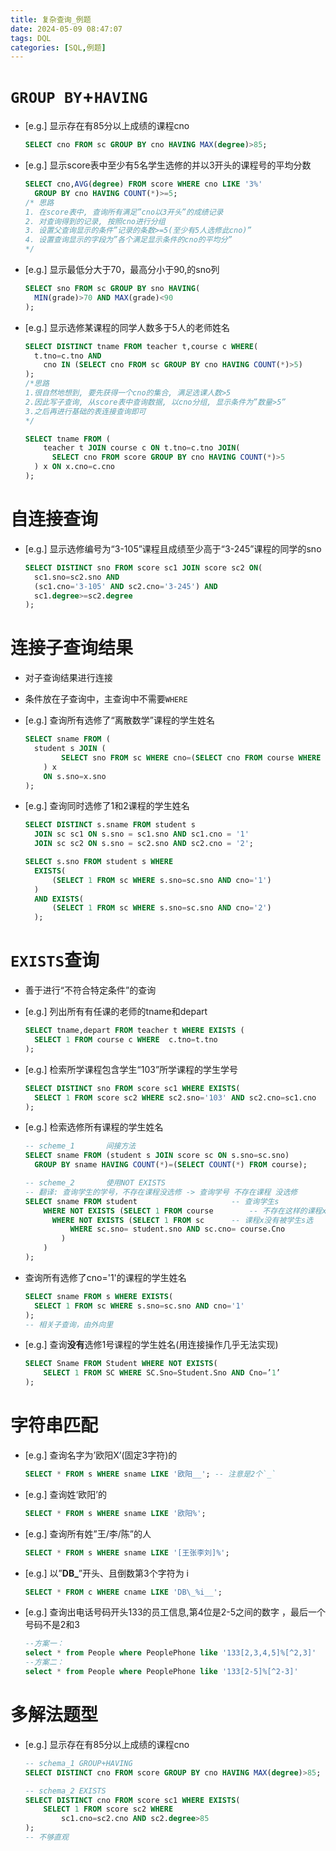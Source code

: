```yaml
---
title: 复杂查询_例题
date: 2024-05-09 08:47:07
tags: DQL
categories: [SQL,例题]
---
```


# `GROUP BY`+`HAVING`

- [e.g.] 显示存在有85分以上成绩的课程cno

  ```sql
  SELECT cno FROM sc GROUP BY cno HAVING MAX(degree)>85;
  ```
  <!-- more -->

- [e.g.] 显示score表中至少有5名学生选修的并以3开头的课程号的平均分数

  ```sql
  SELECT cno,AVG(degree) FROM score WHERE cno LIKE '3%'
  	GROUP BY cno HAVING COUNT(*)>=5;
  /* 思路
  1. 在score表中, 查询所有满足”cno以3开头”的成绩记录
  2. 对查询得到的记录, 按照cno进行分组
  3. 设置父查询显示的条件”记录的条数>=5(至少有5人选修此cno)”
  4. 设置查询显示的字段为”各个满足显示条件的cno的平均分”
  */
  ```

- [e.g.] 显示最低分大于70，最高分小于90,的sno列

  ```sql
  SELECT sno FROM sc GROUP BY sno HAVING(
  	MIN(grade)>70 AND MAX(grade)<90
  );
  ```

- [e.g.] 显示选修某课程的同学人数多于5人的老师姓名

  ```sql
  SELECT DISTINCT tname FROM teacher t,course c WHERE(
  	t.tno=c.tno AND
      cno IN (SELECT cno FROM sc GROUP BY cno HAVING COUNT(*)>5)
  );
  /*思路
  1.很自然地想到, 要先获得一个cno的集合, 满足选课人数>5
  2.因此写子查询, 从score表中查询数据, 以cno分组, 显示条件为”数量>5”
  3.之后再进行基础的表连接查询即可
  */
  ```

  ```sql
  SELECT tname FROM (
      teacher t JOIN course c ON t.tno=c.tno JOIN(
  		SELECT cno FROM score GROUP BY cno HAVING COUNT(*)>5
  	) x ON x.cno=c.cno
  );
  ```




# 自连接查询

- [e.g.] 显示选修编号为“3-105”课程且成绩至少高于“3-245”课程的同学的sno
  ```sql
  SELECT DISTINCT sno FROM score sc1 JOIN score sc2 ON(
    sc1.sno=sc2.sno AND
    (sc1.cno='3-105' AND sc2.cno='3-245') AND
    sc1.degree>=sc2.degree
  );
  ```



# 连接子查询结果

- 对子查询结果进行连接

- 条件放在子查询中，主查询中不需要`WHERE`

- [e.g.] 查询所有选修了“离散数学”课程的学生姓名

  ```sql
  SELECT sname FROM (
  	student s JOIN (
          SELECT sno FROM sc WHERE cno=(SELECT cno FROM course WHERE cname='离散数学')
      ) x
      ON s.sno=x.sno
  );
  ```

- [e.g.] 查询同时选修了1和2课程的学生姓名

  ```sql
  SELECT DISTINCT s.sname FROM student s
  	JOIN sc sc1 ON s.sno = sc1.sno AND sc1.cno = '1'
  	JOIN sc sc2 ON s.sno = sc2.sno AND sc2.cno = '2';
  ```

  ```sql
  SELECT s.sno FROM student s WHERE
    EXISTS(
	    (SELECT 1 FROM sc WHERE s.sno=sc.sno AND cno='1')
    )
    AND EXISTS(
	    (SELECT 1 FROM sc WHERE s.sno=sc.sno AND cno='2')
    );
  ```


# `EXISTS`查询

- 善于进行“不符合特定条件”的查询

- [e.g.] 列出所有有任课的老师的tname和depart

  ```sql
  SELECT tname,depart FROM teacher t WHERE EXISTS (
  	SELECT 1 FROM course c WHERE  c.tno=t.tno
  );
  ```

- [e.g.] 检索所学课程包含学生“103”所学课程的学生学号

  ```sql
  SELECT DISTINCT sno FROM score sc1 WHERE EXISTS(
  	SELECT 1 FROM score sc2 WHERE sc2.sno='103' AND sc2.cno=sc1.cno
  );
  ```

- [e.g.] 检索选修所有课程的学生姓名

  ```sql
  -- scheme_1		间接方法
  SELECT sname FROM (student s JOIN score sc ON s.sno=sc.sno)
  	GROUP BY sname HAVING COUNT(*)=(SELECT COUNT(*) FROM course);
  ```

  ```sql
  -- scheme_2		使用NOT EXISTS
  -- 翻译: 查询学生的学号，不存在课程没选修 -> 查询学号 不存在课程 没选修
  SELECT sname FROM student						-- 查询学生s
      WHERE NOT EXISTS (SELECT 1 FROM course		-- 不存在这样的课程x
      	WHERE NOT EXISTS (SELECT 1 FROM sc		-- 课程x没有被学生s选
      		WHERE sc.sno= student.sno AND sc.cno= course.Cno
          )
      )
  );
  ```

- 查询所有选修了cno='1'的课程的学生姓名

  ```sql
  SELECT sname FROM s WHERE EXISTS(
  	SELECT 1 FROM sc WHERE s.sno=sc.sno AND cno='1'
  );
  -- 相关子查询，由外向里
  ```

- [e.g.] 查询**没有**选修1号课程的学生姓名(用连接操作几乎无法实现)

  ```sql
  SELECT Sname FROM Student WHERE NOT EXISTS(
      SELECT 1 FROM SC WHERE SC.Sno=Student.Sno AND Cno=’1’
  );
  ```



# 字符串匹配

- [e.g.] 查询名字为’欧阳X’(固定3字符)的

  ```sql
  SELECT * FROM s WHERE sname LIKE '欧阳__'; -- 注意是2个`_`
  ```

- [e.g.] 查询姓‘欧阳’的

  ```sql
  SELECT * FROM s WHERE sname LIKE '欧阳%';
  ```

- [e.g.] 查询所有姓”王/李/陈”的人

  ```sql
  SELECT * FROM s WHERE sname LIKE '[王张李刘]%';
  ```

- [e.g.] 以”**DB_**”开头、且倒数第3个字符为 i

  ```sql
  SELECT * FROM c WHERE cname LIKE 'DB\_%i__';
  ```

- [e.g.] 查询出电话号码开头133的员工信息,第4位是2-5之间的数字 ，最后一个号码不是2和3
  ```sql
  --方案一：
  select * from People where PeoplePhone like '133[2,3,4,5]%[^2,3]'
  --方案二：
  select * from People where PeoplePhone like '133[2-5]%[^2-3]'
  ```



# 多解法题型

- [e.g.] 显示存在有85分以上成绩的课程cno

  ```sql
  -- schema_1 GROUP+HAVING
  SELECT DISTINCT cno FROM score GROUP BY cno HAVING MAX(degree)>85;
  ```
  
  ```sql
  -- schema_2 EXISTS
  SELECT DISTINCT cno FROM score sc1 WHERE EXISTS(
      SELECT 1 FROM score sc2 WHERE
          sc1.cno=sc2.cno AND sc2.degree>85
  );
  -- 不够直观
  ```
